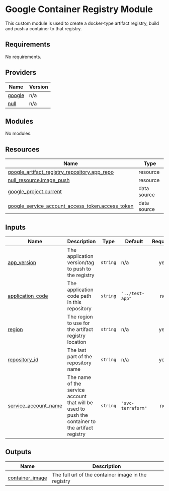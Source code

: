 <!-- BEGIN_TF_DOCS -->
# Google Container Registry Module
This custom module is used to create a docker-type artifact registry, build and push a container to that registry.

## Requirements

No requirements.

## Providers

| Name | Version |
|------|---------|
| <a name="provider_google"></a> [google](#provider\_google) | n/a |
| <a name="provider_null"></a> [null](#provider\_null) | n/a |

## Modules

No modules.

## Resources

| Name | Type |
|------|------|
| [google_artifact_registry_repository.app_repo](https://registry.terraform.io/providers/hashicorp/google/latest/docs/resources/artifact_registry_repository) | resource |
| [null_resource.image_push](https://registry.terraform.io/providers/hashicorp/null/latest/docs/resources/resource) | resource |
| [google_project.current](https://registry.terraform.io/providers/hashicorp/google/latest/docs/data-sources/project) | data source |
| [google_service_account_access_token.access_token](https://registry.terraform.io/providers/hashicorp/google/latest/docs/data-sources/service_account_access_token) | data source |

## Inputs

| Name | Description | Type | Default | Required |
|------|-------------|------|---------|:--------:|
| <a name="input_app_version"></a> [app\_version](#input\_app\_version) | The application version/tag to push to the registry | `string` | n/a | yes |
| <a name="input_application_code"></a> [application\_code](#input\_application\_code) | The application code path in this repository | `string` | `"../test-app"` | no |
| <a name="input_region"></a> [region](#input\_region) | The region to use for the artifact registry location | `string` | n/a | yes |
| <a name="input_repository_id"></a> [repository\_id](#input\_repository\_id) | The last part of the repository name | `string` | n/a | yes |
| <a name="input_service_account_name"></a> [service\_account\_name](#input\_service\_account\_name) | The name of the service account that will be used to push the container to the artifact registry | `string` | `"svc-terraform"` | no |

## Outputs

| Name | Description |
|------|-------------|
| <a name="output_container_image"></a> [container\_image](#output\_container\_image) | The full url of the container image in the registry |
<!-- END_TF_DOCS -->